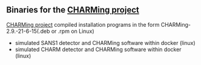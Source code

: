 ## Binaries for the [CHARMing project](https://github.com/zweistein-frm2/CHARMing)

[CHARMing project](https://github.com/zweistein-frm2/CHARMing) compiled installation programs in the form CHARMing-2.9.-21-6-15(.deb or .rpm on Linux) 

* simulated SANS1 detector and CHARMing software within docker (linux)
* simulated CHARM detector and CHARMing software within docker (linux)

